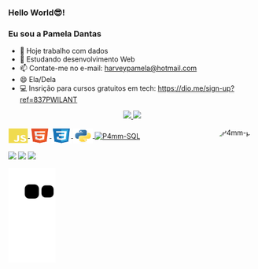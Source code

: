 ### Hello World😎! 

### Eu sou a Pamela Dantas

- 🔭 Hoje trabalho com dados
- 🌱 Estudando desenvolvimento Web
- 📫 Contate-me no e-mail: harveypamela@hotmail.com
- 😄 Ela/Dela
- :computer: Insrição para cursos gratuitos em tech: https://dio.me/sign-up?ref=837PWILANT
<div align="center">
  <a href="https://github.com/P4mm">
  <img height="150em" src="https://github-readme-stats.vercel.app/api?username=p4mm&show_icons=true&theme=dracula&include_all_commits=true&count_private=true"/>
  <img height="150em" src="https://github-readme-stats.vercel.app/api/top-langs/?username=p4mm&layout=compact&langs_count=7&theme=dracula"/>
</div>
<div style="display: inline_block"><br>
  <img align="center" alt="P4mm-Js" height="30" width="40" src="https://raw.githubusercontent.com/devicons/devicon/master/icons/javascript/javascript-plain.svg">
  <img align="center" alt="P4mm-HTML" height="30" width="40" src="https://raw.githubusercontent.com/devicons/devicon/master/icons/html5/html5-original.svg">
  <img align="center" alt="P4mm-CSS" height="30" width="40" src="https://raw.githubusercontent.com/devicons/devicon/master/icons/css3/css3-original.svg">
  <img align="center" alt="P4mm-Python" height="30" width="40" src="https://raw.githubusercontent.com/devicons/devicon/master/icons/python/python-original.svg">
  <img align="center" alt="P4mm-SQL" height="30" width="40" src="https://cdn.jsdelivr.net/gh/devicons/devicon/icons/postgresql/postgresql-original.svg" />
  <img align="right" alt="P4mm-pic" height="150" style="border-radius:50px;"   <img align="right" alt="P4mm-pic" height="150" style="border-radius:50px;" src="https://i.picasion.com/pic92/fd6e6fd1bba66abdfb6b7fb08ff1085c.gif">
</div>
  <br>
 
<div> 
  <a href="https://www.instagram.com/pamm_dantas/" target="_blank"><img src="https://img.shields.io/badge/-Instagram-%23E4405F?style=for-the-badge&logo=instagram&logoColor=white" target="_blank"></a>
  <a href = "mailto:harveypamela@hotmail.com"><img src="https://img.shields.io/badge/Microsoft_Outlook-0078D4?style=for-the-badge&logo=microsoft-outlook&logoColor=white" target="_blank"></a>
  <a href="https://www.linkedin.com/in/pamela-dantas/" target="_blank"><img src="https://img.shields.io/badge/-LinkedIn-%230077B5?style=for-the-badge&logo=linkedin&logoColor=white" target="_blank"></a> 
  
  ![snake gif](https://github.com/P4mm/P4mm/blob/output/github-contribution-grid-snake.svg)


 </div>
